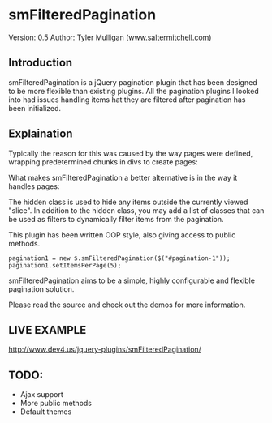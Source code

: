 smFilteredPagination
====================
Version: 0.5
Author: Tyler Mulligan (www.saltermitchell.com)

## Introduction

smFilteredPagination is a jQuery pagination plugin that has been designed
to be more flexible than existing plugins.  All the pagination plugins
I looked into had issues handling items hat they are filtered after
pagination has been initialized.

## Explaination

Typically the reason for this was caused by the way pages were defined,
wrapping predetermined chunks in divs to create pages:

<div class="page">
    <div class="item"></div>
    <div class="item"></div>
</div>
<div class="page hide">
    <div class="item"></div>
    <div class="item"></div>
</div>
<div class="page hide">
    <div class="item"></div>
    <div class="item"></div>
</div>


What makes smFilteredPagination a better alternative is in the way it
handles pages:

<div class="results">
    <div class="item"></div>
    <div class="item"></div>
    <div class="item hide"></div>
    <div class="item hide filtered"></div>
    <div class="item hide"></div>
    <div class="item hide"></div>
</div>


The hidden class is used to hide any items outside the currently viewed
"slice".  In addition to the hidden class, you may add a list of classes
that can be used as filters to dynamically filter items from the
pagination.

This plugin has been written OOP style, also giving access to public
methods.


    pagination1 = new $.smFilteredPagination($("#pagination-1"));
    pagination1.setItemsPerPage(5);


smFilteredPagination aims to be a simple, highly configurable and
flexible pagination solution.

Please read the source and check out the demos for more information.

## LIVE EXAMPLE
http://www.dev4.us/jquery-plugins/smFilteredPagination/

## TODO:

- Ajax support
- More public methods
- Default themes
